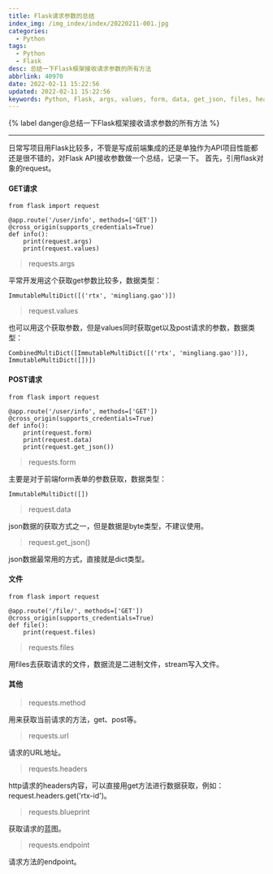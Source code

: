 ```yaml
---
title: Flask请求参数的总结
index_img: /img_index/index/20220211-001.jpg
categories:
  - Python
tags:
  - Python
  - Flask
desc: 总结一下Flask框架接收请求参数的所有方法
abbrlink: 40970
date: 2022-02-11 15:22:56
updated: 2022-02-11 15:22:56
keywords: Python, Flask, args, values, form, data, get_json, files, headers
---
```




{% label danger@总结一下Flask框架接收请求参数的所有方法 %}

<!--more-->

<hr />

日常写项目用Flask比较多，不管是写成前端集成的还是单独作为API项目性能都还是很不错的，对Flask API接收参数做一个总结，记录一下。
首先，引用flask对象的request。

#### GET请求
```
from flask import request

@app.route('/user/info', methods=['GET'])
@cross_origin(supports_credentials=True)
def info():
    print(request.args)
    print(request.values)
```

> requests.args

平常开发用这个获取get参数比较多，数据类型：
```
ImmutableMultiDict([('rtx', 'mingliang.gao')])
```

> request.values

也可以用这个获取参数，但是values同时获取get以及post请求的参数，数据类型：
```
CombinedMultiDict([ImmutableMultiDict([('rtx', 'mingliang.gao')]), ImmutableMultiDict([])])
```

#### POST请求
```
from flask import request

@app.route('/user/info', methods=['GET'])
@cross_origin(supports_credentials=True)
def info():
    print(request.form)
    print(request.data)
    print(request.get_json())
```

> requests.form

主要是对于前端form表单的参数获取，数据类型：
```
ImmutableMultiDict([])
```

> request.data

json数据的获取方式之一，但是数据是byte类型，不建议使用。

> request.get_json()

json数据最常用的方式，直接就是dict类型。

#### 文件
```
from flask import request

@app.route('/file/', methods=['GET'])
@cross_origin(supports_credentials=True)
def file():
    print(request.files)
```

> requests.files

用files去获取请求的文件，数据流是二进制文件，stream写入文件。


#### 其他

> requests.method

用来获取当前请求的方法，get、post等。

> requests.url

请求的URL地址。

> requests.headers

http请求的headers内容，可以直接用get方法进行数据获取，例如：request.headers.get('rtx-id')。

> requests.blueprint

获取请求的蓝图。

> requests.endpoint

请求方法的endpoint。
